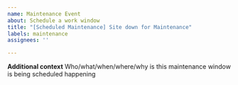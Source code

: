 ```yaml
---
name: Maintenance Event
about: Schedule a work window
title: "[Scheduled Maintenance] Site down for Maintenance"
labels: maintenance
assignees: ''

---
```


<!--
start: 2021-08-24T13:00:00.220Z
end: 2021-08-24T14:00:00.220Z
expectedDown: retirable-app, retirable-website
-->

**Additional context**
Who/what/when/where/why is this maintenance window is being scheduled happening
